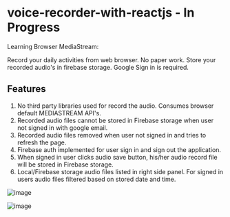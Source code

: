 # voice-recorder-with-reactjs - In Progress

Learning Browser MediaStream:

Record your daily activities from web browser. No paper work. Store your recorded audio's in firebase storage. Google Sign in is required.

## Features
1. No third party libraries used for record the audio. Consumes browser default MEDIASTREAM API's.
2. Recorded audio files cannot be stored in Firebase storage when user not signed in with google email.
3. Recorded audio files removed when user not signed in and tries to refresh the page.
4. Firebase auth implemented for user sign in and sign out the application.
5. When signed in user clicks audio save button, his/her audio record file will be stored in Firebase storage.
6. Local/Firebase storage audio files listed in right side panel. For signed in users audio files filtered based on stored date and time.

![image](https://github.com/vulchivijay/voice-recorder-with-reactjs/blob/main/public/screenshot/desktop.jpg)

![image](https://github.com/vulchivijay/voice-recorder-with-reactjs/blob/main/public/screenshot/mobile.jpg)
